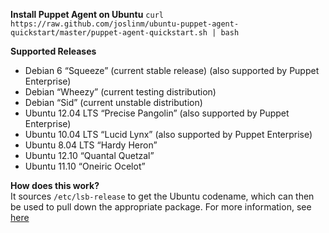 **Install Puppet Agent on Ubuntu**
`curl https://raw.github.com/joslinm/ubuntu-puppet-agent-quickstart/master/puppet-agent-quickstart.sh | bash`

**Supported Releases**
* Debian 6 “Squeeze” (current stable release) (also supported by Puppet Enterprise)
* Debian “Wheezy” (current testing distribution)
* Debian “Sid” (current unstable distribution)
* Ubuntu 12.04 LTS “Precise Pangolin” (also supported by Puppet Enterprise)
* Ubuntu 10.04 LTS “Lucid Lynx” (also supported by Puppet Enterprise)
* Ubuntu 8.04 LTS “Hardy Heron”
* Ubuntu 12.10 “Quantal Quetzal”
* Ubuntu 11.10 “Oneiric Ocelot”

**How does this work?**  
It sources `/etc/lsb-release` to get the Ubuntu codename, which can then be used to pull down the appropriate package. For more information, see [here](http://docs.puppetlabs.com/guides/puppetlabs_package_repositories.html#for-debian-and-ubuntu)
